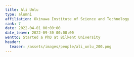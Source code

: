 ```yaml
---
title: Ali Unlu
type: alumni
affiliation: Okinawa Institute of Science and Technology
rank: 7
date: 2022-04-01 00:00:00
date_leave: 2022-09-30 00:00:00
wentto: Started a PhD at Bilkent University
header:
  teaser: /assets/images/people/ali_unlu_200.png
---
```

